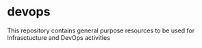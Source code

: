 # devops
This repository contains general purpose resources to be used for Infrasctucture and DevOps activities 
